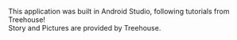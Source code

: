 This application was built in Android Studio, following tutorials from Treehouse! <br>
Story and Pictures are provided by Treehouse.
